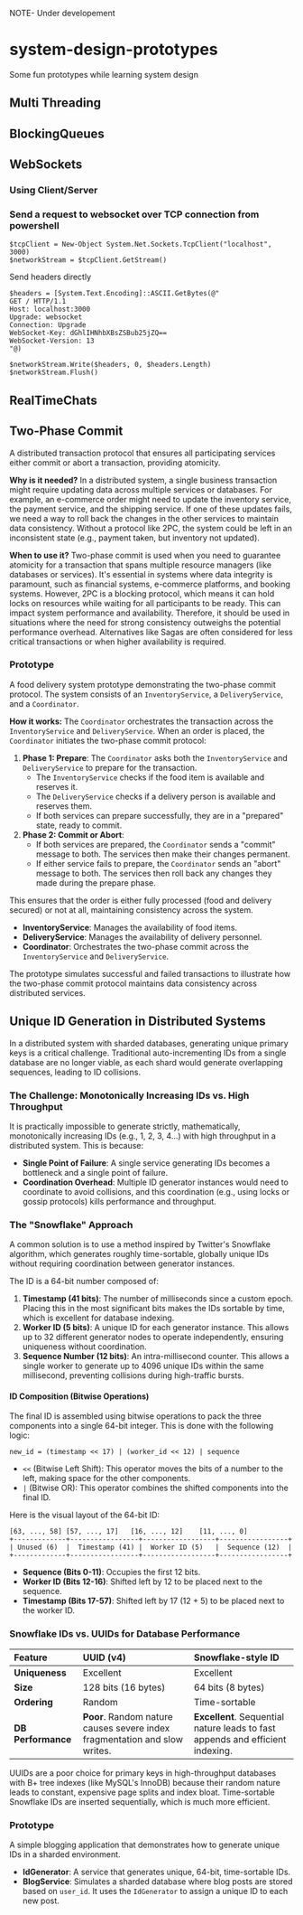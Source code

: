 NOTE- Under developement

# system-design-prototypes
Some fun prototypes while learning system design

## Multi Threading

## BlockingQueues

## WebSockets
### Using Client/Server
### Send a request to websocket over TCP connection from powershell

```
$tcpClient = New-Object System.Net.Sockets.TcpClient("localhost", 3000)
$networkStream = $tcpClient.GetStream()
```

Send headers directly

```
$headers = [System.Text.Encoding]::ASCII.GetBytes(@"
GET / HTTP/1.1
Host: localhost:3000
Upgrade: websocket
Connection: Upgrade
WebSocket-Key: dGhlIHNhbXBsZSBub25jZQ==
WebSocket-Version: 13
"@)

$networkStream.Write($headers, 0, $headers.Length)
$networkStream.Flush()
```


## RealTimeChats


## Two-Phase Commit
A distributed transaction protocol that ensures all participating services either commit or abort a transaction, providing atomicity.

**Why is it needed?**
In a distributed system, a single business transaction might require updating data across multiple services or databases. For example, an e-commerce order might need to update the inventory service, the payment service, and the shipping service. If one of these updates fails, we need a way to roll back the changes in the other services to maintain data consistency. Without a protocol like 2PC, the system could be left in an inconsistent state (e.g., payment taken, but inventory not updated).

**When to use it?**
Two-phase commit is used when you need to guarantee atomicity for a transaction that spans multiple resource managers (like databases or services). It's essential in systems where data integrity is paramount, such as financial systems, e-commerce platforms, and booking systems. However, 2PC is a blocking protocol, which means it can hold locks on resources while waiting for all participants to be ready. This can impact system performance and availability. Therefore, it should be used in situations where the need for strong consistency outweighs the potential performance overhead. Alternatives like Sagas are often considered for less critical transactions or when higher availability is required.

### Prototype
A food delivery system prototype demonstrating the two-phase commit protocol. The system consists of an `InventoryService`, a `DeliveryService`, and a `Coordinator`.

**How it works:**
The `Coordinator` orchestrates the transaction across the `InventoryService` and `DeliveryService`. When an order is placed, the `Coordinator` initiates the two-phase commit protocol:
1.  **Phase 1: Prepare**: The `Coordinator` asks both the `InventoryService` and `DeliveryService` to prepare for the transaction.
    *   The `InventoryService` checks if the food item is available and reserves it.
    *   The `DeliveryService` checks if a delivery person is available and reserves them.
    *   If both services can prepare successfully, they are in a "prepared" state, ready to commit.
2.  **Phase 2: Commit or Abort**:
    *   If both services are prepared, the `Coordinator` sends a "commit" message to both. The services then make their changes permanent.
    *   If either service fails to prepare, the `Coordinator` sends an "abort" message to both. The services then roll back any changes they made during the prepare phase.

This ensures that the order is either fully processed (food and delivery secured) or not at all, maintaining consistency across the system.

-   **InventoryService**: Manages the availability of food items.
-   **DeliveryService**: Manages the availability of delivery personnel.
-   **Coordinator**: Orchestrates the two-phase commit across the `InventoryService` and `DeliveryService`.

The prototype simulates successful and failed transactions to illustrate how the two-phase commit protocol maintains data consistency across distributed services.


## Unique ID Generation in Distributed Systems
In a distributed system with sharded databases, generating unique primary keys is a critical challenge. Traditional auto-incrementing IDs from a single database are no longer viable, as each shard would generate overlapping sequences, leading to ID collisions.

### The Challenge: Monotonically Increasing IDs vs. High Throughput
It is practically impossible to generate strictly, mathematically, monotonically increasing IDs (e.g., 1, 2, 3, 4...) with high throughput in a distributed system. This is because:
-   **Single Point of Failure**: A single service generating IDs becomes a bottleneck and a single point of failure.
-   **Coordination Overhead**: Multiple ID generator instances would need to coordinate to avoid collisions, and this coordination (e.g., using locks or gossip protocols) kills performance and throughput.

### The "Snowflake" Approach
A common solution is to use a method inspired by Twitter's Snowflake algorithm, which generates roughly time-sortable, globally unique IDs without requiring coordination between generator instances.

The ID is a 64-bit number composed of:
1.  **Timestamp (41 bits)**: The number of milliseconds since a custom epoch. Placing this in the most significant bits makes the IDs sortable by time, which is excellent for database indexing.
2.  **Worker ID (5 bits)**: A unique ID for each generator instance. This allows up to 32 different generator nodes to operate independently, ensuring uniqueness without coordination.
3.  **Sequence Number (12 bits)**: An intra-millisecond counter. This allows a single worker to generate up to 4096 unique IDs within the same millisecond, preventing collisions during high-traffic bursts.

#### ID Composition (Bitwise Operations)
The final ID is assembled using bitwise operations to pack the three components into a single 64-bit integer. This is done with the following logic:

`new_id = (timestamp << 17) | (worker_id << 12) | sequence`

-   `<<` (Bitwise Left Shift): This operator moves the bits of a number to the left, making space for the other components.
-   `|` (Bitwise OR): This operator combines the shifted components into the final ID.

Here is the visual layout of the 64-bit ID:

```
[63, ..., 58] [57, ..., 17]   [16, ..., 12]    [11, ..., 0]
+-------------+-----------------+------------------+-----------------+
| Unused (6)  |  Timestamp (41) |  Worker ID (5)   |  Sequence (12)  |
+-------------+-----------------+------------------+-----------------+
```

-   **Sequence (Bits 0-11)**: Occupies the first 12 bits.
-   **Worker ID (Bits 12-16)**: Shifted left by 12 to be placed next to the sequence.
-   **Timestamp (Bits 17-57)**: Shifted left by 17 (12 + 5) to be placed next to the worker ID.

### Snowflake IDs vs. UUIDs for Database Performance
| Feature | UUID (v4) | Snowflake-style ID |
| :--- | :--- | :--- |
| **Uniqueness** | Excellent | Excellent |
| **Size** | 128 bits (16 bytes) | 64 bits (8 bytes) |
| **Ordering** | Random | Time-sortable |
| **DB Performance** | **Poor**. Random nature causes severe index fragmentation and slow writes. | **Excellent**. Sequential nature leads to fast appends and efficient indexing. |

UUIDs are a poor choice for primary keys in high-throughput databases with B+ tree indexes (like MySQL's InnoDB) because their random nature leads to constant, expensive page splits and index bloat. Time-sortable Snowflake IDs are inserted sequentially, which is much more efficient.

### Prototype
A simple blogging application that demonstrates how to generate unique IDs in a sharded environment.
-   **IdGenerator**: A service that generates unique, 64-bit, time-sortable IDs.
-   **BlogService**: Simulates a sharded database where blog posts are stored based on `user_id`. It uses the `IdGenerator` to assign a unique ID to each new post.

